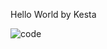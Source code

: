 Hello World 
by Kesta

![code](https://user-images.githubusercontent.com/117805904/223873740-2e947d52-a074-42a4-8a00-d4cceeeb3305.png)
